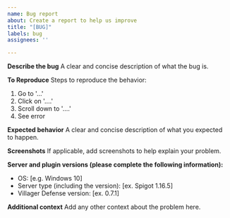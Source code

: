 ```yaml
---
name: Bug report
about: Create a report to help us improve
title: "[BUG]"
labels: bug
assignees: ''

---
```


**Describe the bug**
A clear and concise description of what the bug is.

**To Reproduce**
Steps to reproduce the behavior:
1. Go to '...'
2. Click on '....'
3. Scroll down to '....'
4. See error

**Expected behavior**
A clear and concise description of what you expected to happen.

**Screenshots**
If applicable, add screenshots to help explain your problem.

**Server and plugin versions (please complete the following information):**
 - OS: [e.g. Windows 10]
 - Server type (including the version): [ex. Spigot 1.16.5]
 - Villager Defense version: [ex. 0.7.1]

**Additional context**
Add any other context about the problem here.
